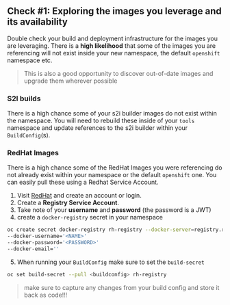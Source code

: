 ## Check #1: Exploring the images you leverage and its availability

Double check your build and deployment infrastructure for the images you are leveraging. 
There is a __high likelihood__ that some of the images you are referencing will not exist inside your new namespace, the default `openshift` namespace etc. 

> This is also a good opportunity to discover out-of-date images and upgrade them wherever possible


### S2I builds 

There is a high chance some of your s2i builder images do not exist within the namespace. You will need to rebuild these inside of your `tools` namespace and update references to the s2i builder within your `BuildConfig`(s).

### RedHat Images

There is a high chance some of the RedHat Images you were referencing do not already exist within your namespace or the default `openshift` one. You can easily pull these using a Redhat Service Account. 

1. Visit [RedHat](https://access.redhat.com/terms-based-registry/) and create an account or login.
2. Create a __Registry Service Account__.
3. Take note of your __username__ and __password__ (the password is a JWT)
4. create a `docker-registry` secret in your namespace

```sh
oc create secret docker-registry rh-registry --docker-server=registry.redhat.io \
--docker-username='<NAME>'
--docker-password='<PASSWORD>'
--docker-email=''
```

5. When running your `BuildConfig` make sure to set the `build-secret`
```sh
oc set build-secret --pull <buildconfig> rh-registry
```
> make sure to capture any changes from your build config and store it back as code!!!


